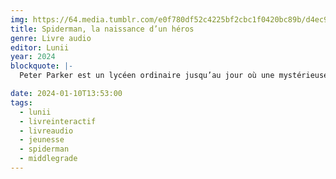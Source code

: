 ```yaml
---
img: https://64.media.tumblr.com/e0f780df52c4225bf2cbc1f0420bc89b/d4ec96f7f883b5f3-ee/s640x960/5c6e13cc6504a2eac27bda464c053fa77f3e967e.png
title: Spiderman, la naissance d’un héros
genre: Livre audio
editor: Lunii
year: 2024
blockquote: |-
  Peter Parker est un lycéen ordinaire jusqu’au jour où une mystérieuse araignée lui transmet d’incroyables super-pouvoirs. Le soir même, Peter découvre qu’il peut sauter très haut, s’accrocher aux murs et escalader d’immenses bâtiments sans difficulté. Mais que faire de ces nouveaux dons ? Un grand pouvoir implique de grandes responsabilités... Spider-Man décidera-t-il de mettre ses facultés au service du bien ?

date: 2024-01-10T13:53:00
tags:
  - lunii
  - livreinteractif
  - livreaudio
  - jeunesse
  - spiderman
  - middlegrade
---
```

